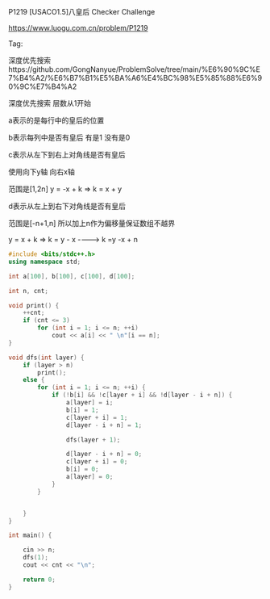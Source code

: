 P1219 [USACO1.5]八皇后 Checker Challenge

https://www.luogu.com.cn/problem/P1219

Tag:

深度优先搜索https://github.com/GongNanyue/ProblemSolve/tree/main/%E6%90%9C%E7%B4%A2/%E6%B7%B1%E5%BA%A6%E4%BC%98%E5%85%88%E6%90%9C%E7%B4%A2



深度优先搜索 层数从1开始

a表示的是每行中的皇后的位置

b表示每列中是否有皇后 有是1 没有是0

c表示从左下到右上对角线是否有皇后 

使用向下y轴 向右x轴

范围是[1,2n] y = -x + k => k = x + y

d表示从左上到右下对角线是否有皇后

范围是[-n+1,n] 所以加上n作为偏移量保证数组不越界

y = x + k => k = y - x ----> k =y -x + n

```cpp
#include <bits/stdc++.h>
using namespace std;

int a[100], b[100], c[100], d[100];

int n, cnt;

void print() {
    ++cnt;
    if (cnt <= 3)
        for (int i = 1; i <= n; ++i)
            cout << a[i] << " \n"[i == n];
}

void dfs(int layer) {
    if (layer > n)
        print();
    else {
        for (int i = 1; i <= n; ++i) {
            if (!b[i] && !c[layer + i] && !d[layer - i + n]) {
                a[layer] = i;
                b[i] = 1;
                c[layer + i] = 1;
                d[layer - i + n] = 1;

                dfs(layer + 1);

                d[layer - i + n] = 0;
                c[layer + i] = 0;
                b[i] = 0;
                a[layer] = 0;
            }
        }


    }
}

int main() {

    cin >> n;
    dfs(1);
    cout << cnt << "\n";

    return 0;
}
```

